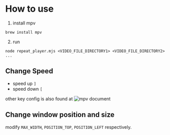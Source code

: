 # How to use

1. install mpv
```
brew install mpv
```

2. run
```
node repeat_player.mjs <VIDEO_FILE_DIRECTORY1> <VIDEO_FILE_DIRECTORY2> ...
```

## Change Speed

- speed up `]`
- speed down `[`

other key config is also found at ![mpv document](https://mpv.io/manual/stable/)


## Change window position and size

modify `MAX_WIDTH`, `POSITION_TOP`, `POSITION_LEFT` respectively.
